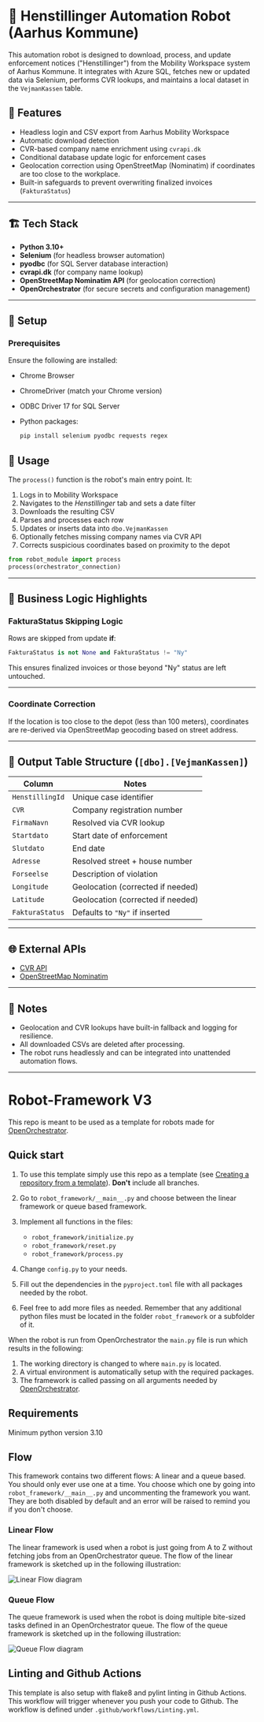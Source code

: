 # 🚦 Henstillinger Automation Robot (Aarhus Kommune)

This automation robot is designed to download, process, and update enforcement notices ("Henstillinger") from the Mobility Workspace system of Aarhus Kommune. It integrates with Azure SQL, fetches new or updated data via Selenium, performs CVR lookups, and maintains a local dataset in the `VejmanKassen` table.

## 🧩 Features

* Headless login and CSV export from Aarhus Mobility Workspace
* Automatic download detection
* CVR-based company name enrichment using `cvrapi.dk`
* Conditional database update logic for enforcement cases
* Geolocation correction using OpenStreetMap (Nominatim) if coordinates are too close to the workplace.
* Built-in safeguards to prevent overwriting finalized invoices (`FakturaStatus`)

---

## 🏗️ Tech Stack

* **Python 3.10+**
* **Selenium** (for headless browser automation)
* **pyodbc** (for SQL Server database interaction)
* **cvrapi.dk** (for company name lookup)
* **OpenStreetMap Nominatim API** (for geolocation correction)
* **OpenOrchestrator** (for secure secrets and configuration management)

---

## 🔧 Setup

### Prerequisites

Ensure the following are installed:

* Chrome Browser
* ChromeDriver (match your Chrome version)
* ODBC Driver 17 for SQL Server
* Python packages:

  ```bash
  pip install selenium pyodbc requests regex
  ```


## 🚀 Usage

The `process()` function is the robot's main entry point. It:

1. Logs in to Mobility Workspace
2. Navigates to the *Henstillinger* tab and sets a date filter
3. Downloads the resulting CSV
4. Parses and processes each row
5. Updates or inserts data into `dbo.VejmanKassen`
6. Optionally fetches missing company names via CVR API
7. Corrects suspicious coordinates based on proximity to the depot

```python
from robot_module import process
process(orchestrator_connection)
```

---

## 🧠 Business Logic Highlights

### FakturaStatus Skipping Logic

Rows are skipped from update **if**:

```python
FakturaStatus is not None and FakturaStatus != "Ny"
```

This ensures finalized invoices or those beyond "Ny" status are left untouched.

---

### Coordinate Correction

If the location is too close to the depot (less than 100 meters), coordinates are re-derived via OpenStreetMap geocoding based on street address.

---

## 📂 Output Table Structure (`[dbo].[VejmanKassen]`)

| Column          | Notes                             |
| --------------- | --------------------------------- |
| `HenstillingId` | Unique case identifier            |
| `CVR`           | Company registration number       |
| `FirmaNavn`     | Resolved via CVR lookup           |
| `Startdato`     | Start date of enforcement         |
| `Slutdato`      | End date                          |
| `Adresse`       | Resolved street + house number    |
| `Forseelse`     | Description of violation          |
| `Longitude`     | Geolocation (corrected if needed) |
| `Latitude`      | Geolocation (corrected if needed) |
| `FakturaStatus` | Defaults to `"Ny"` if inserted    |

---

## 🌐 External APIs

* [CVR API](https://cvrapi.dk/)
* [OpenStreetMap Nominatim](https://nominatim.org/release-docs/develop/api/Search/)

---

## 📌 Notes

* Geolocation and CVR lookups have built-in fallback and logging for resilience.
* All downloaded CSVs are deleted after processing.
* The robot runs headlessly and can be integrated into unattended automation flows.

---


# Robot-Framework V3

This repo is meant to be used as a template for robots made for [OpenOrchestrator](https://github.com/itk-dev-rpa/OpenOrchestrator).

## Quick start

1. To use this template simply use this repo as a template (see [Creating a repository from a template](https://docs.github.com/en/repositories/creating-and-managing-repositories/creating-a-repository-from-a-template)).
__Don't__ include all branches.

2. Go to `robot_framework/__main__.py` and choose between the linear framework or queue based framework.

3. Implement all functions in the files:
    * `robot_framework/initialize.py`
    * `robot_framework/reset.py`
    * `robot_framework/process.py`

4. Change `config.py` to your needs.

5. Fill out the dependencies in the `pyproject.toml` file with all packages needed by the robot.

6. Feel free to add more files as needed. Remember that any additional python files must
be located in the folder `robot_framework` or a subfolder of it.

When the robot is run from OpenOrchestrator the `main.py` file is run which results
in the following:
1. The working directory is changed to where `main.py` is located.
2. A virtual environment is automatically setup with the required packages.
3. The framework is called passing on all arguments needed by [OpenOrchestrator](https://github.com/itk-dev-rpa/OpenOrchestrator).

## Requirements
Minimum python version 3.10

## Flow

This framework contains two different flows: A linear and a queue based.
You should only ever use one at a time. You choose which one by going into `robot_framework/__main__.py`
and uncommenting the framework you want. They are both disabled by default and an error will be
raised to remind you if you don't choose.

### Linear Flow

The linear framework is used when a robot is just going from A to Z without fetching jobs from an
OpenOrchestrator queue.
The flow of the linear framework is sketched up in the following illustration:

![Linear Flow diagram](Robot-Framework.svg)

### Queue Flow

The queue framework is used when the robot is doing multiple bite-sized tasks defined in an
OpenOrchestrator queue.
The flow of the queue framework is sketched up in the following illustration:

![Queue Flow diagram](Robot-Queue-Framework.svg)

## Linting and Github Actions

This template is also setup with flake8 and pylint linting in Github Actions.
This workflow will trigger whenever you push your code to Github.
The workflow is defined under `.github/workflows/Linting.yml`.

